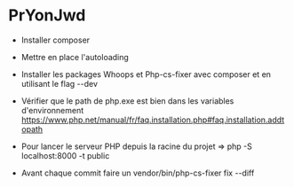 # PrYonJwd

* Installer composer
* Mettre en place l'autoloading
* Installer les packages Whoops et Php-cs-fixer avec composer et en utilisant le flag --dev

* Vérifier que le path de php.exe est bien dans les variables d'environnement https://www.php.net/manual/fr/faq.installation.php#faq.installation.addtopath
* Pour lancer le serveur PHP depuis la racine du projet => php -S localhost:8000 -t public

* Avant chaque commit faire un vendor/bin/php-cs-fixer fix --diff
